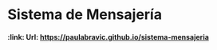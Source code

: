 <h1 align="left"> Sistema de Mensajería </h1>

<h4 align="left">
:link: Url: <a href="https://paulabravic.github.io/sistema-mensajeria">https://paulabravic.github.io/sistema-mensajeria</a>
</h4>


